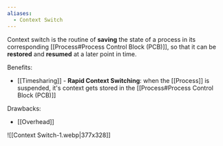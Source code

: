 ```yaml
---
aliases:
  - Context Switch
---
```


Context switch is the routine of **saving** the state of a process in its corresponding [[Process#Process Control Block (PCB)]], so that it can be **restored** and **resumed** at a later point in time.

Benefits:
- [[Timesharing]] - **Rapid Context Switching**: when the [[Process]] is suspended, it's context gets stored in the [[Process#Process Control Block (PCB)]] 

Drawbacks:
- [[Overhead]]

![[Context Switch-1.webp|377x328]]

